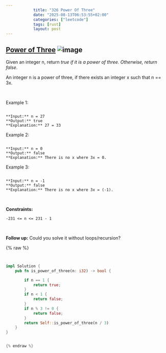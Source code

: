 ```yaml
---
            title: "326 Power Of Three"
            date: "2025-08-13T06:53:55+02:00"
            categories: ["leetcode"]
            tags: [rust]
            layout: post
---
```

            
## [Power of Three](https://leetcode.com/problems/power-of-three) ![image](https://img.shields.io/badge/Difficulty-Easy-brightgreen)

Given an integer n, return *true if it is a power of three. Otherwise, return false*.

An integer n is a power of three, if there exists an integer x such that n == 3x.

 

Example 1:

```

**Input:** n = 27
**Output:** true
**Explanation:** 27 = 33

```

Example 2:

```

**Input:** n = 0
**Output:** false
**Explanation:** There is no x where 3x = 0.

```

Example 3:

```

**Input:** n = -1
**Output:** false
**Explanation:** There is no x where 3x = (-1).

```

 

**Constraints:**

	-231 <= n <= 231 - 1

 

**Follow up:** Could you solve it without loops/recursion?

{% raw %}


````rust


impl Solution {
    pub fn is_power_of_three(n: i32) -> bool {

        if n == 1 {
            return true;
        }
        if n < 1 {
            return false;
        }
        if n % 3 != 0 {
            return false;
        }
        return Self::is_power_of_three(n / 3)
    }
}


{% endraw %}
